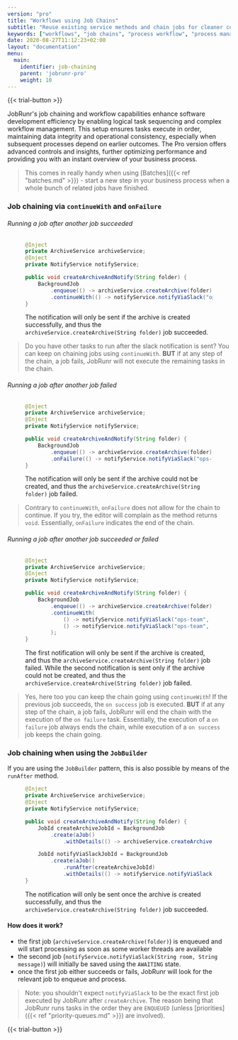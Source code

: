 ```yaml
---
version: "pro"
title: "Workflows using Job Chains"
subtitle: "Reuse existing service methods and chain jobs for cleaner code and an immediate overview of your business process"
keywords: ["workflows", "job chains", "process workflow", "process management software", "creating workflows", "business workflow", "business workflow", "business process workflow", "workflow example", "it workflow", "example of workflow process", "workflow pro"]
date: 2020-08-27T11:12:23+02:00
layout: "documentation"
menu: 
  main: 
    identifier: job-chaining
    parent: 'jobrunr-pro'
    weight: 10
---
```

{{< trial-button >}}

JobRunr's job chaining and workflow capabilities enhance software development efficiency by enabling logical task sequencing and complex workflow management. This setup ensures tasks execute in order, maintaining data integrity and operational consistency, especially when subsequent processes depend on earlier outcomes. The Pro version offers advanced controls and insights, further optimizing performance and providing you with an instant overview of your business process.

> This comes in really handy when using [Batches]({{< ref "batches.md" >}}) - start a new step in your business process when a whole bunch of related jobs have finished.

### Job chaining via `continueWith` and `onFailure`

###### Running a job after another job succeeded
<figure>

```java
@Inject
private ArchiveService archiveService;
@Inject
private NotifyService notifyService;

public void createArchiveAndNotify(String folder) {
    BackgroundJob
        .enqueue(() -> archiveService.createArchive(folder))
        .continueWith(() -> notifyService.notifyViaSlack("ops-team", "The following folder was archived: " + folder));
}

```
<figcaption>

The notification will only be sent if the archive is created successfully, and thus the `archiveService.createArchive(String folder)` job succeeded.
</figcaption>
</figure>

> Do you have other tasks to run after the slack notification is sent? You can keep on chaining jobs using `continueWith`. <b>BUT</b> if at any step of the chain, a job fails, JobRunr will not execute the remaining tasks in the chain.

###### Running a job after another job failed
<figure>

```java
@Inject
private ArchiveService archiveService;
@Inject
private NotifyService notifyService;

public void createArchiveAndNotify(String folder) {
    BackgroundJob
        .enqueue(() -> archiveService.createArchive(folder))
        .onFailure(() -> notifyService.notifyViaSlack("ops-team", "The following folder could NOT be archived: " + folder));
}

```
<figcaption>

The notification will only be sent if the archive could not be created, and thus the `archiveService.createArchive(String folder)` job failed.
</figcaption>
</figure>

> Contrary to `continueWith`, `onFailure` does not allow for the chain to continue. If you try, the editor will complain as the method returns `void`. Essentially, `onFailure` indicates the end of the chain.

###### Running a job after another job succeeded or failed
<figure>

```java
@Inject
private ArchiveService archiveService;
@Inject
private NotifyService notifyService;

public void createArchiveAndNotify(String folder) {
    BackgroundJob
        .enqueue(() -> archiveService.createArchive(folder))
        .continueWith(
            () -> notifyService.notifyViaSlack("ops-team", "The following folder was archived: " + folder), // on success
            () -> notifyService.notifyViaSlack("ops-team", "The following folder could NOT be archived: " + folder) // on failure
        );
}

```
<figcaption>

The first notification will only be sent if the archive is created, and thus the `archiveService.createArchive(String folder)` job failed. While the second notification is sent only if the archive could not be created, and thus the `archiveService.createArchive(String folder)` job failed.
</figcaption>
</figure>

> Yes, here too you can keep the chain going using `continueWith`! If the previous job succeeds, the `on success` job is executed. <b>BUT</b> if at any step of the chain, a job fails, JobRunr will end the chain with the execution of the `on failure` task. Essentially, the execution of a `on failure` job always ends the chain, while execution of a `on success` job keeps the chain going.

### Job chaining when using the  `JobBuilder`
If you are using the `JobBuilder` pattern, this is also possible by means of the `runAfter` method.

<figure>

```java
@Inject
private ArchiveService archiveService;
@Inject
private NotifyService notifyService;

public void createArchiveAndNotify(String folder) {
    JobId createArchiveJobId = BackgroundJob
        .create(aJob()
            .withDetails(() -> archiveService.createArchive(folder)));

    JobId notifyViaSlackJobId = BackgroundJob
        .create(aJob()
            .runAfter(createArchiveJobId)
            .withDetails(() -> notifyService.notifyViaSlack("ops-team", "The following folder was archived: " + folder)));
}

```
<figcaption>

The notification will only be sent once the archive is created successfully, and thus the `archiveService.createArchive(String folder)` job succeeded.
</figcaption>
</figure>

#### How does it work?
- the first job (`archiveService.createArchive(folder)`) is enqueued and will start processing as soon as some worker threads are available
- the second job (`notifyService.notifyViaSlack(String room, String message)`) will initially be saved using the `AWAITING` state.
- once the first job either succeeds or fails, JobRunr will look for the relevant job to enqueue and process.

> Note: you shouldn't expect `notifyViaSlack` to be the exact first job executed by JobRunr after `createArchive`. The reason being that JobRunr runs tasks in the order they are `ENQUEUED` (unless [priorities]({{< ref "priority-queues.md" >}}) are involved).

{{< trial-button >}}